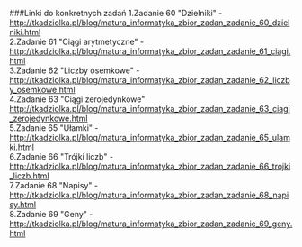 ###Linki do konkretnych zadań
1.Zadanie 60 "Dzielniki" - http://tkadziolka.pl/blog/matura_informatyka_zbior_zadan_zadanie_60_dzielniki.html</br>
2.Zadanie 61 "Ciągi arytmetyczne" - http://tkadziolka.pl/blog/matura_informatyka_zbior_zadan_zadanie_61_ciagi.html</br>
3.Zadanie 62 "Liczby ósemkowe" - http://tkadziolka.pl/blog/matura_informatyka_zbior_zadan_zadanie_62_liczby_osemkowe.html</br>
4.Zadanie 63 "Ciągi zerojedynkowe" http://tkadziolka.pl/blog/matura_informatyka_zbior_zadan_zadanie_63_ciagi_zerojedynkowe.html</br>
5.Zadanie 65 "Ułamki" - http://tkadziolka.pl/blog/matura_informatyka_zbior_zadan_zadanie_65_ulamki.html</br>
6.Zadanie 66 "Trójki liczb" - http://tkadziolka.pl/blog/matura_informatyka_zbior_zadan_zadanie_66_trojki_liczb.html</br>
7.Zadanie 68 "Napisy" - http://tkadziolka.pl/blog/matura_informatyka_zbior_zadan_zadanie_68_napisy.html</br>
8.Zadanie 69 "Geny" - http://tkadziolka.pl/blog/matura_informatyka_zbior_zadan_zadanie_69_geny.html<br>
